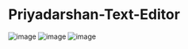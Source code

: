 # Priyadarshan-Text-Editor
![image](https://user-images.githubusercontent.com/62868878/90922975-7e6b7980-e40a-11ea-9aa4-92a73fc64f8a.png)
![image](https://user-images.githubusercontent.com/62868878/90923028-99d68480-e40a-11ea-94f0-68640e41fb93.png)
![image](https://user-images.githubusercontent.com/62868878/90923184-d7d3a880-e40a-11ea-8a14-49f25b604f9a.png)
